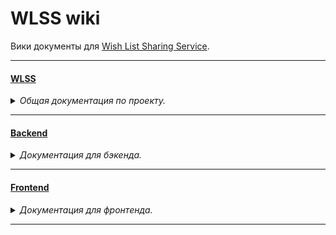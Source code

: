 # WLSS wiki

Вики документы для [Wish List Sharing Service](https://github.com/week-password/wisher).

***


#### [WLSS](./wiki/wlss/index.md)

<details><summary><i>Общая документация по проекту.</i></summary><p>

- [UI. Тексты ошибок](./wiki/wlss/ui__error_messages.md)

- [Аналитика. Авторизация](./wiki/wlss/analytics__authorization.md)

- [Аналитика. Идеи для развития](./wiki/wlss/analytics__future_ideas.md)

- [Аналитика. Общий план MVP](./wiki/wlss/analytics__mvp_plan.md)

- [Модель. Друзья](./wiki/wlss/model__friends.md)

- [Модель. Желания](./wiki/wlss/model__wishes.md)

- [Модель. Пользователи](./wiki/wlss/model__users.md)

- [Юридические документы](./wiki/wlss/legal_documents.md)

</p></details>

***


#### [Backend](./wiki/backend/index.md)


<details><summary><i>Документация для бэкенда.</i></summary><p>

- [Задачи. Бэклог бэклога](./wiki/backend/tasks__backlog_backlog.md)

- [Разработка. Общий план MVP](./wiki/backend/development__mvp_plan.md)

- [Разработка. Полезные ссылки](./wiki/backend/development__useful_links.md)

- [Соглашения. Работа с гитом](./wiki/backend/conventions__working_with_git.md)

</p></details>

***


#### [Frontend](./wiki/frontend/index.md)


<details><summary><i>Документация для фронтенда.</i></summary><p>

- [Структура проекта](./wiki/frontend/project_structure.md)

</p></details>

***
